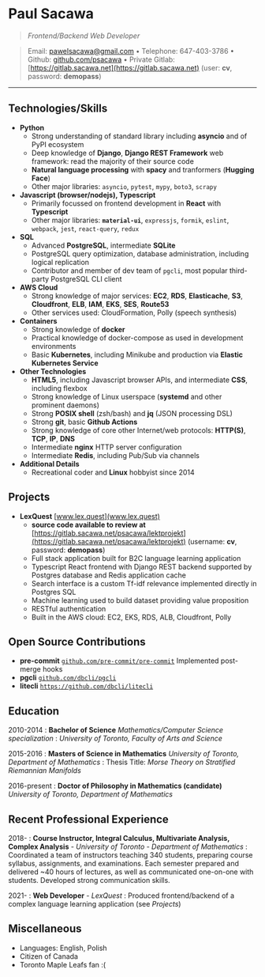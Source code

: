 # Paul Sacawa

> _Frontend/Backend Web Developer_

> Email: <pawelsacawa@gmail.com> • Telephone: 647-403-3786 • Github: [github.com/psacawa](https://github.com/psacawa) • Private Gitlab: [https://gitlab.sacawa.net](https://gitlab.sacawa.net) (user: **cv**, password: **demopass**)

---

## Technologies/Skills

- **Python**
  - Strong understanding of standard library including **asyncio** and of PyPI ecosystem
  - Deep knowledge of **Django**, **Django REST Framework** web framework: read the majority of their source code
  - **Natural language processing** with **spacy** and tranformers (**Hugging Face**)
  - Other major libraries: `asyncio`, `pytest`, `mypy`, `boto3`, `scrapy`
- **Javascript (browser/nodejs), Typescript**
  - Primarily focussed on frontend development in **React** with **Typescript**
  - Other major libraries: **`material-ui`**, `expressjs`, `formik`, `eslint`, `webpack`, `jest`, `react-query`, `redux`
- **SQL**
  - Advanced **PostgreSQL**, intermediate **SQLite**
  - PostgreSQL query optimization, database administration, including logical replication
  - Contributor and member of dev team of `pgcli`, most popular third-party PostgreSQL CLI client
- **AWS Cloud**
  - Strong knowledge of major services: **EC2**, **RDS**, **Elasticache**, **S3**, **Cloudfront**, **ELB**, **IAM**, **EKS**, **SES**, **Route53**
  - Other services used: CloudFormation, Polly (speech synthesis)
- **Containers**
  - Strong knowledge of **docker**
  - Practical knowledge of docker-compose as used in development environments
  - Basic **Kubernetes**, including Minikube and production via **Elastic Kubernetes Service**
- **Other Technologies**
  - **HTML5**, including Javascript browser APIs, and intermediate **CSS**, including flexbox
  - Strong knowledge of Linux userspace (**systemd** and other prominent daemons)
  - Strong **POSIX shell** (zsh/bash) and **jq** (JSON processing DSL)
  - Strong **git**, basic **Github Actions**
  - Strong knowledge of core other Internet/web protocols: **HTTP(S)**, **TCP**, **IP**, **DNS**
  - Intermediate **nginx** HTTP server configuration
  - Intermediate **Redis**, including Pub/Sub via channels
- **Additional Details**
  - Recreational coder and **Linux** hobbyist since 2014

## Projects

- **LexQuest** [www.lex.quest](www.lex.quest)
  - **source code available to review at** [https://gitlab.sacawa.net/psacawa/lektprojekt](https://gitlab.sacawa.net/psacawa/lektprojekt) (username: **cv**, password: **demopass**)
  - Full stack application built for B2C language learning application
  - Typescript React frontend with Django REST backend supported by Postgres database and Redis application cache
  - Search interface is a custom Tf-idf relevance implemented directly in Postgres SQL
  - Machine learning used to build dataset providing value proposition
  - RESTful authentication
  - Built in the AWS cloud: EC2, EKS, RDS, ALB, Cloudfront, Polly
    <!-- - Integration with Payment  -->
    <!-- audio served via AWS Cloudfront -->
    <!-- responsive frontend -->
    <!-- third-party authentication -->

## Open Source Contributions

- **pre-commit** [`github.com/pre-commit/pre-commit`](https://github.com/pre-commit/pre-commit) Implemented post-merge hooks
- **pgcli** [`github.com/dbcli/pgcli`](https://github.com/dbcli/pgcli)
- **litecli** [`https://github.com/dbcli/litecli`](https://github.com/dbcli/litecli)

## Education

2010-2014
: **Bachelor of Science** _Mathematics/Computer Science specialization_
: _University of Toronto, Faculty of Arts and Science_

2015-2016
: **Masters of Science in Mathematics** _University of Toronto, Department of Mathematics_
: Thesis Title: _Morse Theory on Stratified Riemannian Manifolds_

2016-present
: **Doctor of Philosophy in Mathematics (candidate)** _University of Toronto, Department of Mathematics_

## Recent Professional Experience

2018-
: **Course Instructor, Integral Calculus, Multivariate Analysis, Complex Analysis** - _University of Toronto - Department of Mathematics_
: Coordinated a team of instructors teaching 340 students, preparing course syllabus, assignments, and examinations.
Each semester prepared and delivered ~40 hours of lectures, as well as communicated one-on-one with students.
Developed strong communication skills.

2021-
: **Web Developer** - *LexQuest*
: Produced frontend/backend of a complex language learning application (see *Projects*)

## Miscellaneous

- Languages: English, Polish
- Citizen of Canada
- Toronto Maple Leafs fan :(
